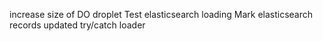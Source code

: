 increase size of DO droplet
Test elasticsearch loading
Mark elasticsearch records updated
try/catch loader
